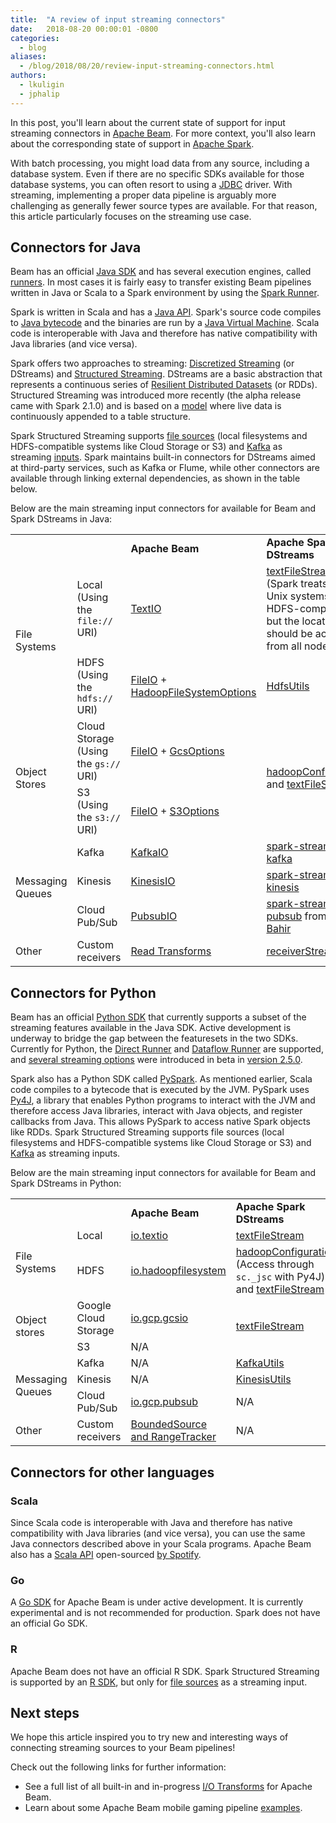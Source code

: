 ```yaml
---
title:  "A review of input streaming connectors"
date:   2018-08-20 00:00:01 -0800
categories:
  - blog
aliases:
  - /blog/2018/08/20/review-input-streaming-connectors.html
authors:
  - lkuligin
  - jphalip
---
```

<!--
Licensed under the Apache License, Version 2.0 (the "License");
you may not use this file except in compliance with the License.
You may obtain a copy of the License at

http://www.apache.org/licenses/LICENSE-2.0

Unless required by applicable law or agreed to in writing, software
distributed under the License is distributed on an "AS IS" BASIS,
WITHOUT WARRANTIES OR CONDITIONS OF ANY KIND, either express or implied.
See the License for the specific language governing permissions and
limitations under the License.
-->

In this post, you'll learn about the current state of support for input streaming connectors in [Apache Beam](/). For more context, you'll also learn about the corresponding state of support in [Apache Spark](https://spark.apache.org/).<!--more-->

With batch processing, you might load data from any source, including a database system. Even if there are no specific SDKs available for those database systems, you can often resort to using a [JDBC](https://en.wikipedia.org/wiki/Java_Database_Connectivity) driver. With streaming, implementing a proper data pipeline is arguably more challenging as generally fewer source types are available. For that reason, this article particularly focuses on the streaming use case.

## Connectors for Java

Beam has an official [Java SDK](/documentation/sdks/java/) and has several execution engines, called [runners](/documentation/runners/capability-matrix/). In most cases it is fairly easy to transfer existing Beam pipelines written in Java or Scala to a Spark environment by using the [Spark Runner](/documentation/runners/spark/).

Spark is written in Scala and has a [Java API](https://spark.apache.org/docs/latest/api/java/). Spark's source code compiles to [Java bytecode](https://en.wikipedia.org/wiki/Java_(programming_language)#Java_JVM_and_Bytecode) and the binaries are run by a [Java Virtual Machine](https://en.wikipedia.org/wiki/Java_virtual_machine). Scala code is interoperable with Java and therefore has native compatibility with Java libraries (and vice versa).

Spark offers two approaches to streaming: [Discretized Streaming](https://spark.apache.org/docs/latest/streaming-programming-guide.html) (or DStreams) and [Structured Streaming](https://spark.apache.org/docs/latest/structured-streaming-programming-guide.html). DStreams are a basic abstraction that represents a continuous series of [Resilient Distributed Datasets](https://spark.apache.org/docs/latest/rdd-programming-guide.html) (or RDDs). Structured Streaming was introduced more recently (the alpha release came with Spark 2.1.0) and is based on a [model](https://spark.apache.org/docs/latest/structured-streaming-programming-guide.html#programming-model) where live data is continuously appended to a table structure.

Spark Structured Streaming supports [file sources](https://spark.apache.org/docs/latest/api/java/org/apache/spark/sql/streaming/DataStreamReader.html) (local filesystems and HDFS-compatible systems like Cloud Storage or S3) and [Kafka](https://spark.apache.org/docs/latest/structured-streaming-kafka-integration.html) as streaming [inputs](https://spark.apache.org/docs/latest/structured-streaming-programming-guide.html#input-sources). Spark maintains built-in connectors for DStreams aimed at third-party services, such as Kafka or Flume, while other connectors are available through linking external dependencies, as shown in the table below.

Below are the main streaming input connectors for available for Beam and Spark DStreams in Java:

<table class="table table-bordered">
  <tr>
   <td>
   </td>
   <td>
   </td>
   <td><strong>Apache Beam</strong>
   </td>
   <td><strong>Apache Spark DStreams</strong>
   </td>
  </tr>
  <tr>
   <td rowspan="2" >File Systems
   </td>
   <td>Local<br>(Using the <code>file://</code> URI)
   </td>
   <td><a href="https://beam.apache.org/releases/javadoc/{{< param release_latest >}}/org/apache/beam/sdk/io/TextIO.html">TextIO</a>
   </td>
   <td><a href="https://spark.apache.org/docs/latest/api/java/org/apache/spark/streaming/StreamingContext.html#textFileStream-java.lang.String-">textFileStream</a><br>(Spark treats most Unix systems as HDFS-compatible, but the location should be accessible from all nodes)
   </td>
  </tr>
  <tr>
   <td>HDFS<br>(Using the <code>hdfs://</code> URI)
   </td>
    <td><a href="https://beam.apache.org/releases/javadoc/{{< param release_latest >}}/org/apache/beam/sdk/io/FileIO.html">FileIO</a> + <a href="https://beam.apache.org/releases/javadoc/{{< param release_latest >}}/org/apache/beam/sdk/io/hdfs/HadoopFileSystemOptions.html">HadoopFileSystemOptions</a>
   </td>
   <td><a href="https://spark.apache.org/docs/latest/api/java/org/apache/spark/streaming/util/HdfsUtils.html">HdfsUtils</a>
   </td>
  </tr>
  <tr>
   <td rowspan="2" >Object Stores
   </td>
   <td>Cloud Storage<br>(Using the <code>gs://</code> URI)
   </td>
   <td><a href="https://beam.apache.org/releases/javadoc/{{< param release_latest >}}/org/apache/beam/sdk/io/FileIO.html">FileIO</a> + <a href="https://beam.apache.org/releases/javadoc/{{< param release_latest >}}/org/apache/beam/sdk/extensions/gcp/options/GcsOptions.html">GcsOptions</a>
   </td>
   <td rowspan="2" ><a href="https://spark.apache.org/docs/latest/api/java/org/apache/spark/SparkContext.html#hadoopConfiguration--">hadoopConfiguration</a>
and <a href="https://spark.apache.org/docs/latest/api/java/org/apache/spark/streaming/StreamingContext.html#textFileStream-java.lang.String-">textFileStream</a>
   </td>
  </tr>
  <tr>
   <td>S3<br>(Using the <code>s3://</code> URI)
   </td>
    <td><a href="https://beam.apache.org/releases/javadoc/{{< param release_latest >}}/org/apache/beam/sdk/io/FileIO.html">FileIO</a> + <a href="https://beam.apache.org/releases/javadoc/{{< param release_latest >}}/org/apache/beam/sdk/io/aws/options/S3Options.html">S3Options</a>
   </td>
  </tr>
  <tr>
   <td rowspan="3" >Messaging Queues
   </td>
   <td>Kafka
   </td>
   <td><a href="https://beam.apache.org/releases/javadoc/{{< param release_latest >}}/org/apache/beam/sdk/io/kafka/KafkaIO.html">KafkaIO</a>
   </td>
   <td><a href="https://spark.apache.org/docs/latest/streaming-kafka-0-10-integration.html">spark-streaming-kafka</a>
   </td>
  </tr>
  <tr>
   <td>Kinesis
   </td>
   <td><a href="https://beam.apache.org/releases/javadoc/{{< param release_latest >}}/org/apache/beam/sdk/io/kinesis/KinesisIO.html">KinesisIO</a>
   </td>
   <td><a href="https://spark.apache.org/docs/latest/streaming-kinesis-integration.html">spark-streaming-kinesis</a>
   </td>
  </tr>
  <tr>
   <td>Cloud Pub/Sub
   </td>
   <td><a href="https://beam.apache.org/releases/javadoc/{{< param release_latest >}}/org/apache/beam/sdk/io/gcp/pubsub/PubsubIO.html">PubsubIO</a>
   </td>
   <td><a href="https://github.com/apache/bahir/tree/master/streaming-pubsub">spark-streaming-pubsub</a> from <a href="https://bahir.apache.org">Apache Bahir</a>
   </td>
  </tr>
  <tr>
   <td>Other
   </td>
   <td>Custom receivers
   </td>
   <td><a href="/documentation/io/developing-io-overview/">Read Transforms</a>
   </td>
   <td><a href="https://spark.apache.org/docs/latest/streaming-custom-receivers.html">receiverStream</a>
   </td>
  </tr>
</table>

## Connectors for Python

Beam has an official [Python SDK](/documentation/sdks/python/) that currently supports a subset of the streaming features available in the Java SDK. Active development is underway to bridge the gap between the featuresets in the two SDKs. Currently for Python, the [Direct Runner](/documentation/runners/direct/) and [Dataflow Runner](/documentation/runners/dataflow/) are supported, and [several streaming options](/documentation/sdks/python-streaming/) were introduced in beta in [version 2.5.0](/blog/2018/06/26/beam-2.5.0.html).

Spark also has a Python SDK called [PySpark](https://spark.apache.org/docs/latest/api/python/index.html). As mentioned earlier, Scala code compiles to a bytecode that is executed by the JVM. PySpark uses [Py4J](https://www.py4j.org/), a library that enables Python programs to interact with the JVM and therefore access Java libraries, interact with Java objects, and register callbacks from Java. This allows PySpark to access native Spark objects like RDDs. Spark Structured Streaming supports file sources (local filesystems and HDFS-compatible systems like Cloud Storage or S3) and [Kafka](https://spark.apache.org/docs/latest/structured-streaming-kafka-integration.html) as streaming inputs.

Below are the main streaming input connectors for available for Beam and Spark DStreams in Python:

<table class="table table-bordered">
  <tr>
   <td>
   </td>
   <td>
   </td>
   <td><strong>Apache Beam</strong>
   </td>
   <td><strong>Apache Spark DStreams</strong>
   </td>
  </tr>
  <tr>
   <td rowspan="2" >File Systems
   </td>
   <td>Local
   </td>
   <td><a href="https://beam.apache.org/releases/pydoc/{{< param release_latest >}}/apache_beam.io.textio.html">io.textio</a>
   </td>
   <td><a href="https://spark.apache.org/docs/latest/api/python/reference/api/pyspark.streaming.StreamingContext.textFileStream.html">textFileStream</a>
   </td>
  </tr>
  <tr>
   <td>HDFS
   </td>
   <td><a href="https://beam.apache.org/releases/pydoc/{{< param release_latest >}}/apache_beam.io.hadoopfilesystem.html">io.hadoopfilesystem</a>
   </td>
   <td><a href="https://spark.apache.org/docs/latest/api/java/org/apache/spark/SparkContext.html#hadoopConfiguration--">hadoopConfiguration</a> (Access through <code>sc._jsc</code> with Py4J)
and <a href="https://spark.apache.org/docs/latest/api/python/reference/api/pyspark.streaming.StreamingContext.textFileStream.html">textFileStream</a>
   </td>
  </tr>
  <tr>
   <td rowspan="2" >Object stores
   </td>
   <td>Google Cloud Storage
   </td>
   <td><a href="https://beam.apache.org/releases/pydoc/{{< param release_latest >}}/apache_beam.io.gcp.gcsio.html">io.gcp.gcsio</a>
   </td>
   <td rowspan="2" ><a href="https://spark.apache.org/docs/latest/api/python/pyspark.streaming.html#pyspark.streaming.StreamingContext.textFileStream">textFileStream</a>
   </td>
  </tr>
  <tr>
   <td>S3
   </td>
   <td>N/A
   </td>
  </tr>
  <tr>
   <td rowspan="3" >Messaging Queues
   </td>
   <td>Kafka
   </td>
   <td>N/A
   </td>
   <td><a href="https://spark.apache.org/docs/2.4.8/api/python/pyspark.streaming.html#pyspark.streaming.kafka.KafkaUtils">KafkaUtils</a>
   </td>
  </tr>
  <tr>
   <td>Kinesis
   </td>
   <td>N/A
   </td>
   <td><a href="https://spark.apache.org/docs/2.4.8/api/python/pyspark.streaming.html#pyspark.streaming.kinesis.KinesisUtils">KinesisUtils</a>
   </td>
  </tr>
  <tr>
   <td>Cloud Pub/Sub
   </td>
   <td><a href="https://beam.apache.org/releases/pydoc/{{< param release_latest >}}/apache_beam.io.gcp.pubsub.html">io.gcp.pubsub</a>
   </td>
   <td>N/A
   </td>
  </tr>
  <tr>
   <td>Other
   </td>
   <td>Custom receivers
   </td>
   <td><a href="/documentation/sdks/python-custom-io/">BoundedSource and RangeTracker</a>
   </td>
   <td>N/A
   </td>
  </tr>
</table>

## Connectors for other languages

### Scala

Since Scala code is interoperable with Java and therefore has native compatibility with Java libraries (and vice versa), you can use the same Java connectors described above in your Scala programs. Apache Beam also has a [Scala API](https://github.com/spotify/scio) open-sourced [by Spotify](https://labs.spotify.com/2017/10/16/big-data-processing-at-spotify-the-road-to-scio-part-1/).

### Go

A [Go SDK](/documentation/sdks/go/) for Apache Beam is under active development. It is currently experimental and is not recommended for production. Spark does not have an official Go SDK.

### R

Apache Beam does not have an official R SDK. Spark Structured Streaming is supported by an [R SDK](https://spark.apache.org/docs/latest/sparkr.html#structured-streaming), but only for [file sources](https://spark.apache.org/docs/latest/structured-streaming-programming-guide.html#input-sources) as a streaming input.

## Next steps

We hope this article inspired you to try new and interesting ways of connecting streaming sources to your Beam pipelines!

Check out the following links for further information:

*   See a full list of all built-in and in-progress [I/O Transforms](/documentation/io/built-in/) for Apache Beam.
*   Learn about some Apache Beam mobile gaming pipeline [examples](/get-started/mobile-gaming-example/).
